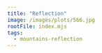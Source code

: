 ```yaml
---
title: "Reflection"
image: /images/plots/566.jpg
rootFile: index.mjs
tags:
  - mountains-reflection
---
```

